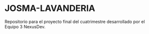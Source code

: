# JOSMA-LAVANDERIA
Repositorio para el proyecto final del cuatrimestre desarrollado por el Equipo 3 NexusDev.
